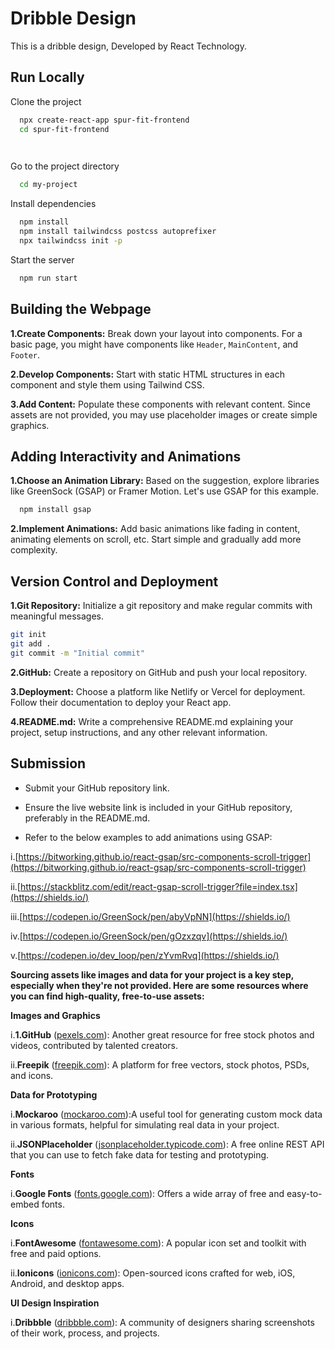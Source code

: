 
# Dribble Design

This is a dribble design, Developed by React Technology.



## Run Locally

Clone the project

```bash
  npx create-react-app spur-fit-frontend
  cd spur-fit-frontend

  
```

Go to the project directory

```bash
  cd my-project
```

Install dependencies

```bash
  npm install
  npm install tailwindcss postcss autoprefixer
  npx tailwindcss init -p

```

Start the server

```bash
  npm run start
```


## Building the Webpage

**1.Create Components:** Break down your layout into components. For a basic page, you might have components like `Header`, `MainContent`, and `Footer`. 

**2.Develop Components:** Start with static HTML structures in each component and style them using Tailwind CSS.

**3.Add Content:** Populate these components with relevant content. Since assets are not provided, you may use placeholder images or create simple graphics.

## Adding Interactivity and Animations
**1.Choose an Animation Library:** Based on the suggestion, explore libraries like GreenSock (GSAP) or Framer Motion. Let's use GSAP for this example.
```bash
  npm install gsap
```

**2.Implement Animations:** Add basic animations like fading in content, animating elements on scroll, etc. Start simple and gradually add more complexity.

## Version Control and Deployment

**1.Git Repository:** Initialize a git repository and make regular commits with meaningful messages. 
```bash
git init
git add .
git commit -m "Initial commit"
```
**2.GitHub:** Create a repository on GitHub and push your local repository.

**3.Deployment:** Choose a platform like Netlify or Vercel for deployment. Follow their documentation to deploy your React app.

**4.README.md:** Write a comprehensive README.md explaining your project, setup instructions, and any other relevant information.









## Submission

- Submit your GitHub repository link.

- Ensure the live website link is included in your GitHub repository, preferably in the README.md.

- Refer to the below examples to add animations using GSAP:

i.[https://bitworking.github.io/react-gsap/src-components-scroll-trigger](https://bitworking.github.io/react-gsap/src-components-scroll-trigger)
      
ii.[https://stackblitz.com/edit/react-gsap-scroll-trigger?file=index.tsx](https://shields.io/)
      
iii.[https://codepen.io/GreenSock/pen/abyVpNN](https://shields.io/)
      
iv.[https://codepen.io/GreenSock/pen/gOzxzqv](https://shields.io/)

v.[https://codepen.io/dev_loop/pen/zYvmRvq](https://shields.io/)


**Sourcing assets like images and data for your project is a key step, especially when they're not provided. Here are some resources where you can find high-quality, free-to-use assets:** 


**Images and Graphics**

 i.**1.GitHub** ([pexels.com](https://shields.io/)): Another great resource for free stock photos and videos, contributed by talented creators.
 
ii.**Freepik** ([freepik.com](https://shields.io/)):  A platform for free vectors, stock photos, PSDs, and icons.

**Data for Prototyping**

i.**Mockaroo**  ([mockaroo.com](https://shields.io/)):A useful tool for generating custom mock data in various formats, helpful for simulating real data in your project.

ii.**JSONPlaceholder**  ([jsonplaceholder.typicode.com](https://shields.io/)): A free online REST API that you can use to fetch fake data for testing and prototyping.

**Fonts**
       
i.**Google Fonts**  ([fonts.google.com](https://shields.io/)): Offers a wide array of free and easy-to-embed fonts.
    
**Icons**
       
i.**FontAwesome** ([fontawesome.com](https://shields.io/)): A popular icon set and toolkit with free and paid options.

ii.**Ionicons** ([ionicons.com](https://shields.io/)): Open-sourced icons crafted for web, iOS, Android, and desktop apps.

**UI Design Inspiration**

i.**Dribbble** ([dribbble.com](https://shields.io/)): A community of designers sharing screenshots of their work, process, and projects.
        











